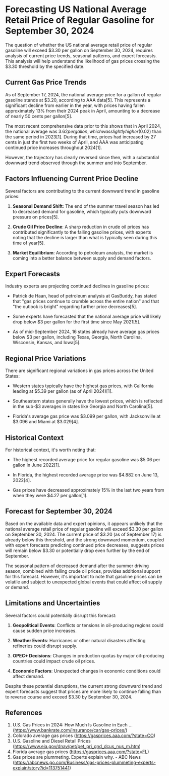 # Forecasting US National Average Retail Price of Regular Gasoline for September 30, 2024

The question of whether the US national average retail price of regular gasoline will exceed $3.30 per gallon on September 30, 2024, requires analysis of current price trends, seasonal patterns, and expert forecasts. This analysis will help understand the likelihood of gas prices crossing the $3.30 threshold by the specified date.

## Current Gas Price Trends

As of September 17, 2024, the national average price for a gallon of regular gasoline stands at $3.20, according to AAA data[5]. This represents a significant decline from earlier in the year, with prices having fallen approximately 13% from their 2024 peak in April, amounting to a decrease of nearly 50 cents per gallon[5].

The most recent comprehensive data prior to this shows that in April 2024, the national average was $3.62 per gallon, which was slightly higher ($0.02) than the same period in 2023[1]. During that time, prices had increased by 27 cents in just the first two weeks of April, and AAA was anticipating continued price increases throughout 2024[1].

However, the trajectory has clearly reversed since then, with a substantial downward trend observed through the summer and into September.

## Factors Influencing Current Price Decline

Several factors are contributing to the current downward trend in gasoline prices:

1. **Seasonal Demand Shift**: The end of the summer travel season has led to decreased demand for gasoline, which typically puts downward pressure on prices[5].

2. **Crude Oil Price Decline**: A sharp reduction in crude oil prices has contributed significantly to the falling gasoline prices, with experts noting that the decline is larger than what is typically seen during this time of year[5].

3. **Market Equilibrium**: According to petroleum analysts, the market is coming into a better balance between supply and demand factors.

## Expert Forecasts

Industry experts are projecting continued declines in gasoline prices:

- Patrick de Haan, head of petroleum analysis at GasBuddy, has stated that "gas prices continue to crumble across the entire nation" and that "the outlook is bright" regarding further price decreases[5].

- Some experts have forecasted that the national average price will likely drop below $3 per gallon for the first time since May 2021[5].

- As of mid-September 2024, 16 states already have average gas prices below $3 per gallon, including Texas, Georgia, North Carolina, Wisconsin, Kansas, and Iowa[5].

## Regional Price Variations

There are significant regional variations in gas prices across the United States:

- Western states typically have the highest gas prices, with California leading at $5.39 per gallon (as of April 2024)[1].

- Southeastern states generally have the lowest prices, which is reflected in the sub-$3 averages in states like Georgia and North Carolina[5].

- Florida's average gas price was $3.099 per gallon, with Jacksonville at $3.096 and Miami at $3.029[4].

## Historical Context

For historical context, it's worth noting that:

- The highest recorded average price for regular gasoline was $5.06 per gallon in June 2022[1].

- In Florida, the highest recorded average price was $4.882 on June 13, 2022[4].

- Gas prices have decreased approximately 15% in the last two years from when they were $4.27 per gallon[1].

## Forecast for September 30, 2024

Based on the available data and expert opinions, it appears unlikely that the national average retail price of regular gasoline will exceed $3.30 per gallon on September 30, 2024. The current price of $3.20 (as of September 17) is already below this threshold, and the strong downward momentum, coupled with expert forecasts predicting continued price decreases, suggests prices will remain below $3.30 or potentially drop even further by the end of September.

The seasonal pattern of decreased demand after the summer driving season, combined with falling crude oil prices, provides additional support for this forecast. However, it's important to note that gasoline prices can be volatile and subject to unexpected global events that could affect oil supply or demand.

## Limitations and Uncertainties

Several factors could potentially disrupt this forecast:

1. **Geopolitical Events**: Conflicts or tensions in oil-producing regions could cause sudden price increases.

2. **Weather Events**: Hurricanes or other natural disasters affecting refineries could disrupt supply.

3. **OPEC+ Decisions**: Changes in production quotas by major oil-producing countries could impact crude oil prices.

4. **Economic Factors**: Unexpected changes in economic conditions could affect demand.

Despite these potential disruptions, the current strong downward trend and expert forecasts suggest that prices are more likely to continue falling than to reverse course and exceed $3.30 by September 30, 2024.

## References

1. U.S. Gas Prices in 2024: How Much Is Gasoline in Each ... (https://www.bankrate.com/insurance/car/gas-prices/)
2. Colorado average gas prices (https://gasprices.aaa.com/?state=CO)
3. U.S. Gasoline and Diesel Retail Prices (https://www.eia.gov/dnav/pet/pet_pri_gnd_dcus_nus_m.htm)
4. Florida average gas prices (https://gasprices.aaa.com/?state=FL)
5. Gas prices are plummeting. Experts explain why. - ABC News (https://abcnews.go.com/Business/gas-prices-plummeting-experts-explain/story?id=113751441)